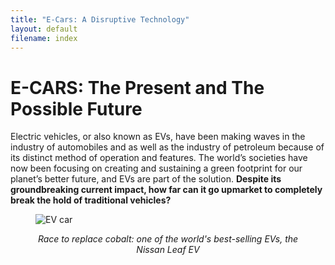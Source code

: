 ```yaml
---
title: "E-Cars: A Disruptive Technology"
layout: default
filename: index
--- 
```

  <body>
    <h1>E-CARS: The Present and The Possible Future</h1>
    <p>Electric vehicles, or also known as EVs, have been making waves in the industry of automobiles and as well as the 
      industry of petroleum because of its distinct method of operation and features. The world’s societies have now been 
      focusing on creating and sustaining a green footprint for our planet’s better future, and EVs are part of the solution. 
      <b>Despite its groundbreaking current impact, how far can it go upmarket to completely break the hold of traditional vehicles?</b></p>
    <figure>
      <img src="https://knowledge.wharton.upenn.edu/wp-content/uploads/2017/01/Nissan-Leaf.jpeg" alt="EV car">
      <figcaption><p align ="center"><i>Race to replace cobalt: one of the world's best-selling EVs, the Nissan Leaf EV</i></p></figcaption>
    </figure>

  </body>
